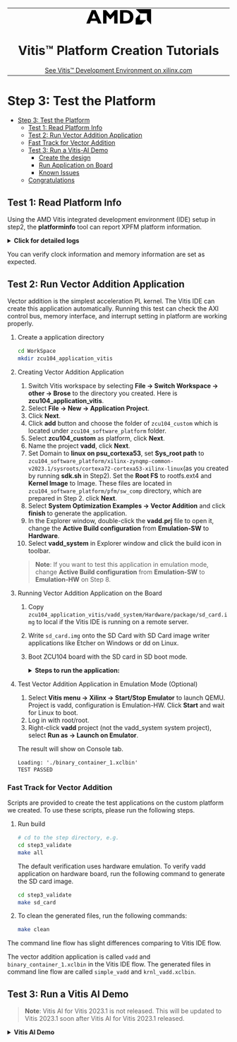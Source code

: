 <table class="sphinxhide" width="100%">
 <tr width="100%">
    <td align="center"><img src="https://raw.githubusercontent.com/Xilinx/Image-Collateral/main/xilinx-logo.png" width="30%"/><h1>Vitis™ Platform Creation Tutorials</h1>
    <a href="https://www.xilinx.com/products/design-tools/vitis.html">See Vitis™ Development Environment on xilinx.com</br></a>
    </td>
 </tr>
</table>

# Step 3: Test the Platform

- [Step 3: Test the Platform](#step-3-test-the-platform)
    - [Test 1: Read Platform Info](#test-1-read-platform-info)
    - [Test 2: Run Vector Addition Application](#test-2-run-vector-addition-application)
    - [Fast Track for Vector Addition](#fast-track-for-vector-addition)
    - [Test 3: Run a Vitis-AI Demo](#test-3-run-a-vitis-ai-demo)
      - [Create the design](#create-the-design)
      - [Run Application on Board](#run-application-on-board)
      - [Known Issues](#known-issues)
    - [Congratulations](#congratulations)

## Test 1: Read Platform Info

Using the AMD Vitis integrated development environment (IDE) setup in step2, the **platforminfo** tool can report XPFM platform information.

<details>
<summary><strong>Click for detailed logs</strong></summary>  

```bash
# Run in zcu104_software_platform directory
platforminfo ./zcu104_custom/export/zcu104_custom/zcu104_custom.xpfm

==========================
Basic Platform Information
==========================
Platform:           zcu104_custom
File:               /Vitis-Tutorials/Vitis_Platform_Creation/Design_Tutorials/02-Edge-AI-ZCU104/ref_files/step2_pfm/zcu104_custom/export/zcu104_custom/zcu104_custom.xpfm
Description:        
A custom platform ZCU104 platform
    

=====================================
Hardware Platform (Shell) Information
=====================================
Vendor:                           xilinx
Board:                            ZCU104_Custom_Platform
Name:                             ZCU104_Custom_Platform
Version:                          0.0
Generated Version:                2023.1
Hardware:                         1
Software Emulation:               1
Hardware Emulation:               0
Hardware Emulation Platform:      0
FPGA Family:                      zynquplus
FPGA Device:                      xczu7ev
Board Vendor:                     xilinx.com
Board Name:                       xilinx.com:zcu104:1.1
Board Part:                       xczu7ev-ffvc1156-2-e

=================
Clock Information
=================
  Default Clock Index: 2
  Clock Index:         1
    Frequency:         100.000000
  Clock Index:         2
    Frequency:         200.000000
  Clock Index:         3
    Frequency:         400.000000

==================
Memory Information
==================
  Bus SP Tag: HP0
  Bus SP Tag: HP1
  Bus SP Tag: HP2
  Bus SP Tag: HP3
  Bus SP Tag: HPC0
  Bus SP Tag: HPC1

=============================
Software Platform Information
=============================
Number of Runtimes:            1
Default System Configuration:  zcu104_custom
System Configurations:
  System Config Name:                      zcu104_custom
  System Config Description:               zcu104_custom
  System Config Default Processor Group:   xrt
  System Config Default Boot Image:        standard
  System Config Is QEMU Supported:         1
  System Config Processor Groups:
    Processor Group Name:      xrt
    Processor Group CPU Type:  cortex-a53
    Processor Group OS Name:   linux
  System Config Boot Images:
    Boot Image Name:           standard
    Boot Image Type:           
    Boot Image BIF:            zcu104_custom/boot/linux.bif
    Boot Image Data:           zcu104_custom/xrt/image
    Boot Image Boot Mode:      sd
    Boot Image RootFileSystem: 
    Boot Image Mount Path:     /mnt
    Boot Image Read Me:        zcu104_custom/boot/generic.readme
    Boot Image QEMU Args:      zcu104_custom/qemu/pmu_args.txt:zcu104_custom/qemu/qemu_args.txt
    Boot Image QEMU Boot:      
    Boot Image QEMU Dev Tree:  
    Supported Runtimes:
  Runtime: OpenCL
```

</details>

You can verify clock information and memory information are set as expected.

## Test 2: Run Vector Addition Application

Vector addition is the simplest acceleration PL kernel. The Vitis IDE can create this application automatically. Running this test can check the AXI control bus, memory interface, and interrupt setting in platform are working properly.

1. Create a application directory

   ```bash
   cd WorkSpace
   mkdir zcu104_application_vitis
   ```

2. Creating Vector Addition Application

   1. Switch Vitis workspace by selecting **File -> Switch Workspace -> other -> Brose** to the directory you created. Here is **zcu104_application_vitis**.
   2. Select **File -> New -> Application Project**.
   3. Click **Next**.
   4. Click **add** button and choose the folder of `zcu104_custom` which is  located under `zcu104_software_platform` folder.
   5. Select **zcu104_custom** as platform, click **Next**.
   6. Name the project **vadd**, click **Next**.
   7. Set Domain to **linux on psu_cortexa53**, set **Sys_root path** to ```zcu104_software_platform/xilinx-zynqmp-common-v2023.1/sysroots/cortexa72-cortexa53-xilinx-linux```(as you created by running **sdk.sh** in Step2). Set the **Root FS** to rootfs.ext4 and **Kernel Image** to Image. These files are located in `zcu104_software_platform/pfm/sw_comp` directory, which are prepared in Step 2. click **Next**.
   8. Select **System Optimization Examples -> Vector Addition** and click **finish** to generate the application.
   9. In the Explorer window, double-click the **vadd.prj** file to open it, change the **Active Build configuration** from **Emulation-SW** to **Hardware**.
   10. Select **vadd_system** in Explorer window and click the build icon in toolbar.

   >**Note**: If you want to test this application in emulation mode, change  **Active Build configuration** from **Emulation-SW** to **Emulation-HW** on Step 8.

3. Running Vector Addition Application on the Board

   1. Copy ``zcu104_application_vitis/vadd_system/Hardware/package/sd_card.img`` to local if the Vitis IDE is running on a remote server.

   2. Write ``sd_card.img`` onto the SD Card with SD Card image writer applications like Etcher on Windows or dd on Linux.

   3. Boot ZCU104 board with the SD card in SD boot mode.

      <details>
      <summary><strong>Steps to run the application:</strong></summary>

      First, login with user `petalinux` and set up a new password (it is then also the sudo password):

      1. Log into the system
      
         ```bash
         petalinux login:petalinux
         You are required to change your password immediately (administrator enforced).
         New password:
         Retype new password:
         petalinux:~$ sudo su
         We trust you have received the usual lecture from the local System
         Administrator. It usually boils down to these three things:
               #1) Respect the privacy of others.
               #2) Think before you type.
               #3) With great power comes great responsibility.
         Password:
         petalinux:/home/petalinux#
         ```

      2. Go to auto mounted FAT32 partition

         ```bash
         petalinux:/home/petalinux# cd /run/media/mmcblk0p1/
         ```

      3. Run vadd application

         ```bash
         ./simple_vadd krnl_vadd.xclbin
         ```

      It should show program prints and XRT debug information .

      ```
      TEST PASSED
      ```

      </details>

4. Test Vector Addition Application in Emulation Mode (Optional)

   1. Select **Vitis menu -> Xilinx -> Start/Stop Emulator** to launch QEMU. Project is vadd, configuration is Emulation-HW. Click **Start** and wait for Linux to boot. 
   2. Log in with root/root.
   3. Right-click **vadd** project (not the vadd_system system project), select **Run as -> Launch on Emulator**.

   The result will show on Console tab.

   ```
   Loading: './binary_container_1.xclbin'
   TEST PASSED
   ```

### Fast Track for Vector Addition

Scripts are provided to create the test applications on the custom platform we created. To use these scripts, please run the following steps.

1. Run build

   ```bash
   # cd to the step directory, e.g.
   cd step3_validate
   make all
   ```

   The default verification uses hardware emulation. To verify vadd application on hardware board, run the following command to generate the SD card image.

   ```bash
   cd step3_validate
   make sd_card
   ```

2. To clean the generated files, run the following commands:

   ```bash
   make clean
   ```

The command line flow has slight differences comparing to Vitis IDE flow.

The vector addition application is called `vadd` and `binary_container_1.xclbin` in the Vitis IDE flow. The generated files in command line flow are called `simple_vadd` and `krnl_vadd.xclbin`.

## Test 3: Run a Vitis AI Demo

>**Note**: Vitis AI for Vitis 2023.1 is not released. This will be updated to Vitis 2023.1 soon after Vitis AI for Vitis 2023.1 released.

<details>
<summary><strong>Vitis AI Demo</strong></summary>

This test will run a Vitis AI test application in the DPU-TRD to verify DPU function on your custom platform. The most instructions below follows [Vitis-AI DPU-TRD document](https://github.com/Xilinx/Vitis-AI/tree/master/dsa/DPU-TRD/prj/Vitis#6-gui-flow).

### Create the Design

1. Add the Vitis AI repository into the Vitis IDE

   1. Launch Vitis IDE if you have not. You can reuse the workspace of vadd application.
   2. Select **Window -> Preferences**.
   3. Go to the Library Repository tab.
   4. Add Vitis AI:
      - Click **Add** button
      - Input ID: vitis-ai
      - Name: Vitis AI
      - Location: Assign a target download directory or keep empty. Vitis will use default path `~/.Xilinx` if this field is empty.
      - Git URL: `https://github.com/Xilinx/Vitis-AI.git`
      - Branch: Verify the branch with your platform. Use `master` for the Vitis AI version that matches Vitis 2021.1. You can use `master` for the latest patched version. Note that the master branch will move forward. At some point `master` branch will point to a new release that may not be compatible with Vitis 2021.2.

      ![missing image](./images/vitis_repo_add_vai.png)

2. Download the Vitis AI library.

   1. Select **Xilinx -> Libraries**.
   2. Find the Vitis AI entry that you just added. Click the Download button on it.
   3. Wait until tVitis AI repository downloads.
   4. Click **OK** to close this window.

   The Vitis IDE will check the upstream status of each repository. If there are updates, it will allow you to download the updates if the source URL is a remote Git repository.

3. Download Vitis AI specific sysroot.

   Since Vitis AI has a different release cycle with PetaLinux, Vitis AI related PetaLinux recipes are released later than PetaLinux release. At the time that this tutorial releases, Vitis AI related recipes are not released yet. You cannot build PetaLinux `sysroot/sdk` with Vitis AI dependencies. Use the pre-built Vitis AI SDK instead.

   1. Download the Vitis AI cross-compile environment setup script: `wget https://raw.githubusercontent.com/Xilinx/Vitis-AI/1.4/setup/mpsoc/VART/host_cross_compiler_setup.sh`.
   2. Update the script for installation area. The default install path is `install_path=~/petalinux_sdk_2021.1`. Since you are using PetaLinux 2021.2, it is recommended that you change `install_path=~/petalinux_sdk_2021.2`.
   3. Run the script to set up the cross compile environment: `./host_cross_compiler_setup.sh`.

   Once Vitis AI recipes are released, this tutorial will update the steps for building Vitis AI dependencies to the `sysroot` using PetaLinux.

4. Create a Vitis AI design on the `zcu104_custom` platform.

   1. Go to menu **File** -> **New** -> **Application Project**
   2. Click **Next** in Welcome page
   3. Select platform **zcu104_custom**. Click **Next**.
   4. Name the project **dpu_trd**, click **next**.
   5. Set Domain to **linux on psu_cortexa53**, set **Sys_root path** to `sysroot` installation path in previous step, for example, `~/petalinux_sdk_2021.2/sysroots/cortexa72-cortexa53-xilinx-linux/`.
   6. Set the **Root FS** to `rootfs.ext4` and **Kernel Image** to Image. These files are located in `zcu104_software_platform/sw_comp` directory, which are generated in Step 2. click **next**.
   7. Select **dsa -> DPU Kernel (RTL Kernel)** and click **Finish** to generate the application.

   ![missing image](images/vitis_add_dpu.png)

5. Update Build Target.

   1. Double-click the system project file `dpu_trd_system.sprj`.
   2. Change Active Build Configuration to **Hardware**

6. Review and update DPU settings for ZCU104. The default created design has the DPU settings for ZCU102.

   1. Open **dpu_conf.vh** from **dpu_trd_kernels/src/prj/Vitis** directory
   2. Update line 37 from `URAM_DISABLE` to `URAM_ENABLE`
   3. Press Ctrl+S to save the changes.

   >**Note**: ZCU104 has ZU7EV device on board. It has less block RAM than ZU9EG on ZCU102 but it has UltraRAM. Turning on UltraRAM can fulfill the on chip memory requirement of the DPU.

7. Update system_hw_link for proper kernel instantiation.

   Since the ZCU104 has less LUT resources than the ZCU102, it is more difficult  to meet the timing closure target if you include the softmax IP in PL like ZCU102. The implementation could take a long time. The Vitis AI DPU-TRD design removes the softmax IP in hardware for ZCU104. When the host application detects no softmax IP in hardware, it calculates softmax with software. The result is identical but the calculation time is different. Since your target is to verify the platform, it is recommended that you remove the softmax kernel in your test application.

   1. Double-click `dpu_trd_system_hw_link.prj`.
   2. In the Hardware Functions window, remove the `sfm_xrt_top` instance by right-clicking it and select **Remove**.

      After removing the `sfx_xrt_top` instance, the remaining instances in Hardware Functions window is DPUCZDX8G with Compute Units = 2.

8. Review system_hw_link v++ for proper kernel instantiation.

   The DPU kernel requires two phase-aligned clocks, 1x clock and 2x clock. The configuration is stored in the example design. It sets up clock and AXI interface connections between the DPU kernel to the platform.

   To review the setup in the project, follow these steps:

   1. Go to **Assistant View**.
   2. Double-click **dpu_trd_system [System]**.
   3. Expand the left tree panel and find **dpu_trd_system -> dpu_trd_system_hw_link -> Hardware -> dpu**.

      ![missing image](./images/hw_link_dpu.png)

   4. Click `...` button on the line of V++ Configuration Settings, it shows the configuration like this:

      ```
      [clock]
      freqHz=300000000:DPUCZDX8G_1.aclk
      freqHz=600000000:DPUCZDX8G_1.ap_clk_2
      freqHz=300000000:DPUCZDX8G_2.aclk
      freqHz=600000000:DPUCZDX8G_2.ap_clk_2

      [connectivity]
      sp=DPUCZDX8G_1.M_AXI_GP0:HPC0
      sp=DPUCZDX8G_1.M_AXI_HP0:HP0
      sp=DPUCZDX8G_1.M_AXI_HP2:HP1
      sp=DPUCZDX8G_2.M_AXI_GP0:HPC0
      sp=DPUCZDX8G_2.M_AXI_HP0:HP2
      sp=DPUCZDX8G_2.M_AXI_HP2:HP3
      ```

   >**Note:** The contents are written to `dpu-link.cfg` during build time and passed to the v++ Linker command line.

   >**Note:** To customize the v++ link configuration, you can add contents in the V++ configuration settings, or create your own configuration file and add `--config <your_config_file.cfg>` to the **V++ Command Line Options** field. If you need to use relative path for the configuration file, the base location is `dpu_trd_system_hw_link/Hardware` directory.

9. Update package options to add dependency models into SD Card

   1. Double-click ``dpu_trd_system.sprj``.
   2. Click ... button on Package options.
   3. Input `--package.sd_dir=../../dpu_trd/src/app`.
   4. Click **OK**.

   All content in the `--package.sd_dir` assigned directory will be added to the FAT32 partition of the `sd_card.img`. Samples and models are packaged for verification.

   The `dpu_trd` in the path name is the application project name in this example. If your project name is different, update the project name accordingly.

10. Build the hardware design.

      1. Select the `dpu_trd_system` system project.
      2. Click the hammer button to build the system project.
      3. The generated SD card image is located at **dpu_trd_system/Hardware/package/sd_card.img**.

>**Note**: Refer to the [Vitis AI document](https://github.com/Xilinx/Vitis-AI/tree/master/dsa/DPU-TRD/prj/Vitis#6-gui-flow) for details about the Vitis AI project creation flow.

### Run Application on Board

1. Write image to SD card.

   1. Copy the `sd_card.img` to a local workstation or laptop with SD card readers.
   2. Write the image to SD card with [Balena Etcher](https://www.balena.io/etcher/) or similar tools.

2. Boot the board.

   1. Insert the SD card to ZCU104.
   2. Set boot mode to SD boot.
   3. Connect USB UART cable.
   4. Power on the board. It should boot Linux properly in a minute.

3. Resize ext4 partition

   1. Connect UART console if it is not connected.
   2. On the ZCU104 board UART console, run `df .` to check current available disk size.

      ```bash
      root@petalinux:~# df .
      Filesystem           1K-blocks      Used Available Use% Mounted on
      /dev/root               564048    398340    122364  77% /
      ```

   3. Run `resize-part /dev/mmcblk0p2` to resize the ext4 partition. Input **Yes** and **100%** for confirming the resize to utilize full of the rest of SD card.

      ```bash
      root@petalinux:~# resize-part /dev/mmcblk0p2
      /dev/mmcblk0p2
      Warning: Partition /dev/mmcblk0p2 is being used. Are you sure you want to continue?
      parted: invalid token: 100%
      Yes/No? yes
      End?  [2147MB]? 100%
      Information: You may need to update /etc/fstab.

      resize2fs 1.45.3 (14-Jul-2019)
      Filesystem at /dev/mmcblk0p2 is mounted on /media/sd-mmcblk0p2; o[   72.751329] EXT4-fs (mmcblk0p2): resizing filesystem from 154804 to 1695488 blocks
      n-line resizing required
      old_desc_blocks = 1, new_desc_blocks = 1
      [   75.325525] EXT4-fs (mmcblk0p2): resized filesystem to 1695488
      The filesystem on /dev/mmcblk0p2 is now 1695488 (4k) blocks long.
      ```

   4. Check available size again to verify that the ext4 partition size is enlarged.

      ```bash
      root@petalinux:~# df . -h
      Filesystem                Size      Used Available Use% Mounted on
      /dev/root                 6.1G    390.8M      5.4G   7% /
      ```

   >**Note**: The available size would be different according to your SD card size.

   >**Note**: **resize-part** is a script that you added in [Step 2](./step2.md). It calls Linux utilities **parted** and **resize2fs** to extend the ext4 partition to take the rest of the SD card.

4. Copy dependency files to home folder.

   ```bash
   # Libraries
   root@petalinux:~# cp -r /mnt/sd-mmcblk0p1/app/samples/ ~
   # Model
   root@petalinux:~# cp /mnt/sd-mmcblk0p1/app/model/resnet50.xmodel ~
   # Host app
   root@petalinux:~# cp /mnt/sd-mmcblk0p1/dpu_trd ~
   # Image to test
   root@petalinux:~# cp /mnt/sd-mmcblk0p1/app/img/bellpeppe-994958.JPEG ~
   ```

5. Run the application.

   ```bash
   root@petalinux:~# env LD_LIBRARY_PATH=samples/lib XLNX_VART_FIRMWARE=/mnt/sd-mmcblk0p1/dpu.xclbin ./dpu_trd bellpeppe-994958.JPEG
   ```

   It would show bell pepper has the highest possibility.

   ```
   score[945]  =  0.992235     text: bell pepper,
   score[941]  =  0.00315807   text: acorn squash,
   score[943]  =  0.00191546   text: cucumber, cuke,
   score[939]  =  0.000904801  text: zucchini, courgette,
   score[949]  =  0.00054879   text: strawberry,
   ```
  
<details>
<summary><strong>Detailed Log</strong></summary>  

   ```bash
   [  196.247066] [drm] Pid 948 opened device
   [  196.250926] [drm] Pid 948 closed device
   [  196.254833] [drm] Pid 948 opened device
   [  196.258679] [drm] Pid 948 closed device
   [  196.269515] [drm] Pid 948 opened device
   [  196.273384] [drm] Pid 948 closed device
   [  196.277243] [drm] Pid 948 opened device
   [  196.281076] [drm] Pid 948 closed device
   [  196.285073] [drm] Pid 948 opened device
   [  196.288984] [drm] Pid 948 closed device
   [  196.293230] [drm] Pid 948 opened device
   [  196.297096] [drm] Pid 948 closed device
   [  196.300963] [drm] Pid 948 opened device
   [  196.307660] [drm] zocl_xclbin_read_axlf The XCLBIN already loaded
   [  196.307672] [drm] zocl_xclbin_read_axlf 1cdede23-0755-458e-8dac-7ef1b3845fa4 ret: 0
   [  196.317747] [drm] bitstream 1cdede23-0755-458e-8dac-7ef1b3845fa4 locked, ref=1
   [  196.325431] [drm] Reconfiguration not supported
   [  196.337206] [drm] bitstream 1cdede23-0755-458e-8dac-7ef1b3845fa4 unlocked, ref=0
   [  196.337361] [drm] Pid 948 opened device
   [  196.348581] [drm] Pid 948 closed device
   [  196.352580] [drm] Pid 948 opened device
   [  196.356638] [drm] bitstream 1cdede23-0755-458e-8dac-7ef1b3845fa4 locked, ref=1
   [  196.356659] [drm] Pid 948 opened device
   [  196.367712] [drm] Pid 948 closed device
   [  196.371560] [drm] Pid 948 opened device
   [  196.375507] [drm] bitstream 1cdede23-0755-458e-8dac-7ef1b3845fa4 locked, ref=2
   [  196.375539] [drm] Pid 948 opened device
   [  196.386590] [drm] Pid 948 closed device
   [  196.390439] [drm] Pid 948 opened device
   [  196.394331] [drm] bitstream 1cdede23-0755-458e-8dac-7ef1b3845fa4 locked, ref=3
   [  196.394822] [drm] Pid 948 opened device
   [  196.405867] [drm] Pid 948 closed device
   [  196.409717] [drm] Pid 948 opened device
   score[945]  =  0.992235     text: bell pepper,
   score[941]  =  0.00315807   text: acorn squash,
   score[943]  =  0.00191546   text:[  196.413579] [drm] bitstream 1cdede23-0755-458e-8dac-7ef1b3845fa4 locked, ref=4
   cucumber, cuke,
   score[939]  =  0.000904801  text: zucchini, co[  197.997865] [drm] bitstream 1cdede23-0755-458e-8dac-7ef1b3845fa4 unlocked, ref=3
   urgette,
   score[949]  =  0.00054879   text: strawberry,
   [  198.010569] [drm] Pid 948 closed device
   [  198.032534] [drm] bitstream 1cdede23-0755-458e-8dac-7ef1b3845fa4 unlocked, ref=2
   [  198.032546] [drm] Pid 948 closed device
   [  198.229797] [drm] bitstream 1cdede23-0755-458e-8dac-7ef1b3845fa4 unlocked, ref=0
   [  198.229803] [drm] Pid 948 closed device
   [  198.241056] [drm] bitstream 1cdede23-0755-458e-8dac-7ef1b3845fa4 unlocked, ref=0
   [  198.241059] [drm] Pid 948 closed device
   [  198.252434] [drm] Pid 948 closed device
   ```

The XRT prints can be eliminated by running `echo 6 > /proc/sys/kernel/printk` before launching the application.

</details>

## Known Issues

The default setting of PMIC (irps5401) on ZCU104 cannot afford to have the DPU running on heavy loading. It may crash. Refer to [DPU TRD Known issues](https://github.com/Xilinx/Vitis-AI/blob/master/dsa/DPU-TRD/prj/Vitis/README.md#553-known-issues) for more information. (Ref: [issue 101](https://github.com/Xilinx/Vitis-Tutorials/issues/101)).

## Congratulations

You have completed creating a custom platform from scratch and verifying it with a simple vadd application and a relatively complex Vitis AI use cases.

Feel free to check more tutorials in this repository.

## Next Steps

If user need to do iteration for your project, You could go through the [Iteration Guidelines](./Iteration_guideline.md) to do iterations.

<p class="sphinxhide" align="center"><sub>Copyright © 2020–2023 Advanced Micro Devices, Inc</sub></p>

<p class="sphinxhide" align="center"><sup><a href="https://www.amd.com/en/corporate/copyright">Terms and Conditions</a></sup></p>
